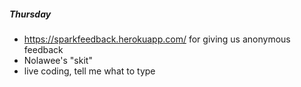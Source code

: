 ##### Thursday
- https://sparkfeedback.herokuapp.com/ for giving us anonymous feedback
- Nolawee's "skit"
- live coding, tell me what to type
